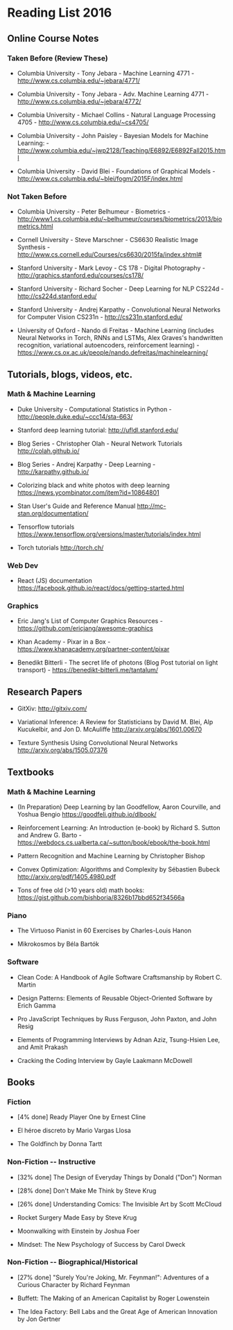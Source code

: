 # Reading List 2016

## Online Course Notes

### Taken Before (Review These)

* Columbia University - Tony Jebara - Machine Learning 4771 - http://www.cs.columbia.edu/~jebara/4771/

* Columbia University - Tony Jebara - Adv. Machine Learning 4771 - http://www.cs.columbia.edu/~jebara/4772/

* Columbia University - Michael Collins - Natural Language Processing 4705 - http://www.cs.columbia.edu/~cs4705/

* Columbia University - John Paisley - Bayesian Models for Machine Learning: - http://www.columbia.edu/~jwp2128/Teaching/E6892/E6892Fall2015.html

* Columbia University - David Blei - Foundations of Graphical Models - http://www.cs.columbia.edu/~blei/fogm/2015F/index.html

### Not Taken Before

* Columbia University - Peter Belhumeur - Biometrics - http://www1.cs.columbia.edu/~belhumeur/courses/biometrics/2013/biometrics.html

* Cornell University - Steve Marschner - CS6630 Realistic Image Synthesis - http://www.cs.cornell.edu/Courses/cs6630/2015fa/index.shtml#

* Stanford University - Mark Levoy - CS 178 - Digital Photography - http://graphics.stanford.edu/courses/cs178/

* Stanford University - Richard Socher - Deep Learning for NLP CS224d - http://cs224d.stanford.edu/

* Stanford University - Andrej Karpathy - Convolutional Neural Networks for Computer Vision CS231n - http://cs231n.stanford.edu/

* University of Oxford - Nando di Freitas - Machine Learning (includes Neural Networks in Torch, RNNs and LSTMs, Alex Graves's handwritten recognition, variational autoencoders, reinforcement learning) - https://www.cs.ox.ac.uk/people/nando.defreitas/machinelearning/

## Tutorials, blogs, videos, etc.

### Math & Machine Learning

* Duke University - Computational Statistics in Python - http://people.duke.edu/~ccc14/sta-663/

* Stanford deep learning tutorial: http://ufldl.stanford.edu/

* Blog Series - Christopher Olah - Neural Network Tutorials
http://colah.github.io/

* Blog Series - Andrej Karpathy - Deep Learning - http://karpathy.github.io/

* Colorizing black and white photos with deep learning https://news.ycombinator.com/item?id=10864801

* Stan User's Guide and Reference Manual http://mc-stan.org/documentation/

* Tensorflow tutorials https://www.tensorflow.org/versions/master/tutorials/index.html

* Torch tutorials http://torch.ch/

### Web Dev

* React (JS) documentation https://facebook.github.io/react/docs/getting-started.html

### Graphics

* Eric Jang's List of Computer Graphics Resources - https://github.com/ericjang/awesome-graphics

* Khan Academy - Pixar in a Box - https://www.khanacademy.org/partner-content/pixar

* Benedikt Bitterli - The secret life of photons (Blog Post tutorial on light transport) - https://benedikt-bitterli.me/tantalum/

## Research Papers

* GitXiv: http://gitxiv.com/

* Variational Inference: A Review for Statisticians by David M. Blei, Alp Kucukelbir, and Jon D. McAuliffe http://arxiv.org/abs/1601.00670

* Texture Synthesis Using Convolutional Neural Networks http://arxiv.org/abs/1505.07376

## Textbooks

### Math & Machine Learning

* (In Preparation) Deep Learning by Ian Goodfellow, Aaron Courville, and Yoshua Bengio https://goodfeli.github.io/dlbook/

* Reinforcement Learning: An Introduction (e-book) by Richard S. Sutton and Andrew G. Barto - https://webdocs.cs.ualberta.ca/~sutton/book/ebook/the-book.html

* Pattern Recognition and Machine Learning by Christopher Bishop

* Convex Optimization: Algorithms and Complexity by Sébastien Bubeck http://arxiv.org/pdf/1405.4980.pdf

* Tons of free old (>10 years old) math books: https://gist.github.com/bishboria/8326b17bbd652f34566a

### Piano

* The Virtuoso Pianist in 60 Exercises by Charles-Louis Hanon

* Mikrokosmos by Béla Bartók

### Software

* Clean Code: A Handbook of Agile Software Craftsmanship by Robert C. Martin

* Design Patterns: Elements of Reusable Object-Oriented Software by Erich Gamma

* Pro JavaScript Techniques by Russ Ferguson, John Paxton, and John Resig

* Elements of Programming Interviews by Adnan Aziz, Tsung-Hsien Lee, and Amit Prakash

* Cracking the Coding Interview by Gayle Laakmann McDowell

## Books

### Fiction

* [4% done] Ready Player One by Ernest Cline

* El héroe discreto by Mario Vargas Llosa

* The Goldfinch by Donna Tartt

### Non-Fiction -- Instructive

* [32% done] The Design of Everyday Things by Donald ("Don") Norman

* [28% done] Don't Make Me Think by Steve Krug

* [26% done] Understanding Comics: The Invisible Art by Scott McCloud

* Rocket Surgery Made Easy by Steve Krug

* Moonwalking with Einstein by Joshua Foer

* Mindset: The New Psychology of Success by Carol Dweck

### Non-Fiction -- Biographical/Historical

* [27% done] "Surely You're Joking, Mr. Feynman!": Adventures of a Curious Character by Richard Feynman

* Buffett: The Making of an American Capitalist by Roger Lowenstein

* The Idea Factory: Bell Labs and the Great Age of American Innovation by Jon Gertner
